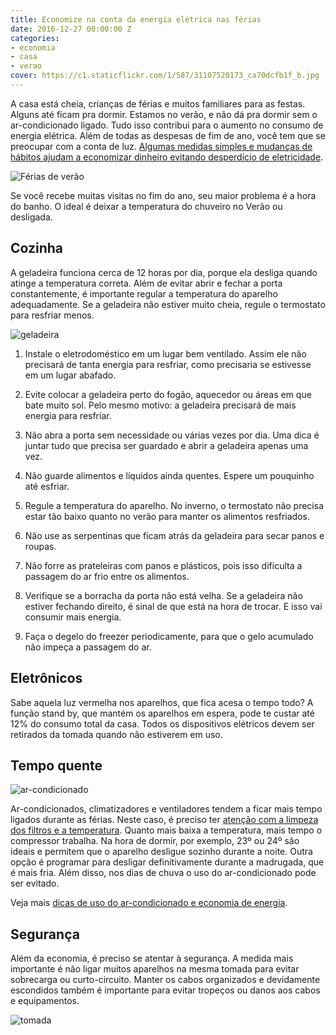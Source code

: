 ```yaml
---
title: Economize na conta da energia elétrica nas férias
date: 2016-12-27 00:00:00 Z
categories:
- economia
- casa
- verao
cover: https://c1.staticflickr.com/1/587/31107520173_ca70dcfb1f_b.jpg
---
```


<div class="grid _center">
    <div class="cell">
        <p>A casa está cheia, crianças de férias e muitos familiares para as festas. Alguns até ficam pra dormir. Estamos no verão, e não dá pra dormir sem o ar-condicionado ligado. Tudo isso contribui para o aumento no consumo de energia elétrica. Além de todas as despesas de fim de ano, você tem que se preocupar com a conta de luz. <a href="{% post_url 2016-09-12-pequenas-mudancas-na-casa-aumentam-a-eficiencia-energetica %}">Algumas medidas simples e mudanças de hábitos ajudam a economizar dinheiro evitando desperdício de eletricidade</a>.</p>
    </div>
    <div class="cell"><img src="https://c1.staticflickr.com/1/739/31076563344_7271b45ae1_z.jpg" alt="Férias de verão"></div>
</div>

Se você recebe muitas visitas no fim do ano, seu maior problema é a hora do banho. O ideal é deixar a temperatura do chuveiro no Verão ou desligada.

## Cozinha

<div class="grid _center inner">
    <div class="cell _2of3">
        <p>A geladeira funciona cerca de 12 horas por dia, porque ela desliga quando atinge a temperatura correta. Além de evitar abrir e fechar a porta constantemente, é importante regular a temperatura do aparelho adequadamente. Se a geladeira não estiver muito cheia, regule o termostato para resfriar menos.</p>
    </div>
    <div class="cell _1of3"><img src="https://c1.staticflickr.com/1/365/31107520263_60e228b3d1_z.jpg" alt="geladeira"></div>
</div>

1. Instale o eletrodoméstico em um lugar bem ventilado. Assim ele não precisará de tanta energia para resfriar, como precisaria se estivesse em um lugar abafado.

2. Evite colocar a geladeira perto do fogão, aquecedor ou áreas em que bate muito sol. Pelo mesmo motivo: a geladeira precisará de mais energia para resfriar.

3. Não abra a porta sem necessidade ou várias vezes por dia. Uma dica é juntar tudo que precisa ser guardado e abrir a geladeira apenas uma vez.

4. Não guarde alimentos e líquidos ainda quentes. Espere um pouquinho até esfriar.

5. Regule a temperatura do aparelho. No inverno, o termostato não precisa estar tão baixo quanto no verão para manter os alimentos resfriados.

6. Não use as serpentinas que ficam atrás da geladeira para secar panos e roupas.

7.  Não forre as prateleiras com panos e plásticos, pois isso dificulta a passagem do ar frio entre os alimentos.

8. Verifique se a borracha da porta não está velha. Se a geladeira não estiver fechando direito, é sinal de que está na hora de trocar. E isso vai consumir mais energia.

9. Faça o degelo do freezer periodicamente, para que o gelo acumulado não impeça a passagem do ar.

## Eletrônicos

Sabe aquela luz vermelha nos aparelhos, que fica acesa o tempo todo? A função stand by, que mantém os aparelhos em espera, pode te custar até 12% do consumo total da casa. Todos os dispositivos elétricos devem ser retirados da tomada quando não estiverem em uso.

## Tempo quente

<div class="grid _center">
    <div class="cell"><img src="https://c2.staticflickr.com/8/7643/27322791133_223bbe8c41_o.jpg" alt="ar-condicionado"></div>
    <div class="cell">
        <p>Ar-condicionados, climatizadores e ventiladores tendem a ficar mais tempo ligados durante as férias. Neste caso, é preciso ter <a href="{% post_url 2016-06-02-lembre-se-da-manutencao-limpeza-e-higienizacao-periodica-do-ar-condicionado %}">atenção com a limpeza dos filtros e a temperatura</a>. Quanto mais baixa a temperatura, mais tempo o compressor trabalha. Na hora de dormir, por exemplo, 23º ou 24º são ideais e permitem que o aparelho desligue sozinho durante a noite. Outra opção é programar para desligar definitivamente durante a madrugada, que é mais fria. Além disso, nos dias de chuva o uso do ar-condicionado pode ser evitado.</p>
        <p>Veja mais <a href="{% post_url 2016-10-17-dicas-de-utilizacao-e-economia-de-energia %}">dicas de uso do ar-condicionado e economia de energia</a>.</p>
    </div>
</div>

## Segurança

<div class="grid _center">
    <div class="cell _2of3">
        <p>Além da economia, é preciso se atentar à segurança. A medida mais importante é não ligar muitos aparelhos na mesma tomada para evitar sobrecarga ou curto-circuito. Manter os cabos organizados e devidamente escondidos também é importante para evitar tropeços ou danos aos cabos e equipamentos.</p>
    </div>
    <div class="cell _1of3"><img src="https://c1.staticflickr.com/1/752/31824083051_b89cfc12f0_z.jpg" alt="tomada"></div>
</div>

